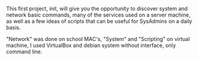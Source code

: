 This first project, init, will give you the opportunity to discover system and network
basic commands, many of the services used on a server machine, as well as a few ideas of
scripts that can be useful for SysAdmins on a daily basis.

"Network" was done on school MAC's, "System" and "Scripting" on virtual machine, I used VirtualBox and debian system without interface, only command line.
